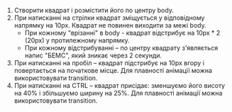 1. Створити квадрат і розмістити його по центру body.
2. При натисканні на стрілки квадрат зміщується у відповідному напрямку на 10px. Квадрат не повинен виходити за межі body.
   - При кожному "врізанні" в body - квадрат відстрибує на 10px * 2 (20px) у протилежному напрямку.
   - При кожному відстрибуванні – по центру квадрату з'являється напис "БЕМС", який зникає через 2 секунди.
3. При натисканні на пробіл – квадрат підстрибує на 10px вгору і повертається на початкове місце. Для плавності анімації можна використовувати transition.
4. При натисканні на CTRL – квадрат присідає: зменшуємо його висоту на 40% і збільшуємо ширину на 25%. Для плавності анімації можна використовувати transition.